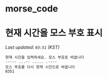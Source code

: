 # morse_code
# 현재 시간을 모스 부호 표시
<!-- MORSE_TIME_START -->
_Last updated: `03:51` (KST)_

```
현재 시간을 입력하세요. 모스 부호로 바꿉니다
----- ...-- ..... .----
모스 부호를 다시 현재 시간으로 바꿉니다
0351
```
<!-- MORSE_TIME_END -->
